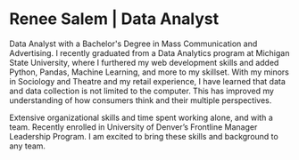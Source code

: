 # Renee Salem | Data Analyst 

Data Analyst with a Bachelor's Degree in Mass Communication and Advertising. I recently graduated from a Data Analytics program at Michigan State University, where I furthered my web development skills and added Python, Pandas, Machine Learning, and more to my skillset. With my minors in Sociology and Theatre and my retail experience, I have learned that data and data collection is not limited to the computer. This has improved my understanding of how consumers think and their multiple perspectives. 

Extensive organizational skills and time spent working alone, and with a team. Recently enrolled in University of Denver’s Frontline Manager Leadership Program. I am excited to bring these skills and background to any team.


<!--
**renee-tala/renee-tala** is a ✨ _special_ ✨ repository because its `README.md` (this file) appears on your GitHub profile.

Here are some ideas to get you started:

- 🔭 I’m currently working on ...
- 🌱 I’m currently learning ...
- 👯 I’m looking to collaborate on ...
- 🤔 I’m looking for help with ...
- 💬 Ask me about ...
- 📫 How to reach me: ...
- 😄 Pronouns: ...
- ⚡ Fun fact: ...
-->
